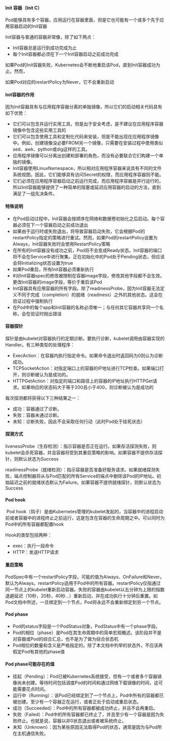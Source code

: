 #### Init 容器（Init C）

​		Pod能够具有多个容器，应用运行在容器里面，但是它也可能有一个或多个先于应用容器启动的Init容器

Init容器与普通的容器非常像，除了如下两点：

- Init容器总是运行到成功完成为止
- 每个Init容器都必须在下一个Init容器启动之前成功完成

如果Pod的Init容器失败，Kubernetes会不断地重启该Pod，直到Init容器成功为止。然而，

如果Pod对应的restartPolicy为Never，它不会重新启动

#### Init容器的作用

​		因为Init容器具有与应用程序容器分离的单独镜像，所以它们的启动相关代码具有如下优势：

- 它们可以包含并运行实用工具，但是出于安全考虑，是不建议在应用程序容器镜像中包含这些实用工具的
- 它们可以包含使用工具和定制化代码来安装，但是不能出现在应用程序镜像中。例如，创建镜像没必要FROM另一个镜像，只需要在安装过程中使用类似sed、awk、python或dig这样的工具。
- 应用程序镜像可以分离出创建和部署的角色，而没有必要联合它们构建一个单独的镜像。
- Init容器使用LinuxNamespace，所以相对应用程序容器来说具有不同的文件系统视图。因此，它们能够具有访问Secret的权限，而应用程序容器则不能。
- 它们必须在应用程序容器启动之前运行完成，而应用程序容器是并行运行的，所以Init容器能够提供了一种简单的阻塞或延迟应用容器的启动的方法，直到满足了一组先决条件。

#### 特殊说明

- 在Pod启动过程中，Init容器会按顺序在网络和数据卷初始化之后启动。每个容器必须在下一个容器启动之前成功退出
- 如果由于运行时或失败退出，将导致容器启动失败，它会根据Pod的restartPolicy指定的策略进行重试。然而，如果Pod的restartPolicy设置为Always，Init容器失败时会使用RestartPolicy策略
- 在所有的Init容器没有成功之前，Pod将不会变成Ready状态。Init容器的端口将不会在Service中进行聚集。正在初始化中的Pod处于Pending状态，但应该会将Initializing状态设置为true
- 如果Pod重启，所有Init容器必须重新执行
- #对Init容器spec的修改被限制在容器image字段，修改其他字段都不会生效。更改Init容器的image字段，等价于重启该Pod
- Init容器具有应用容器的所有字段。除了readinessProbe，因为Init容器无法定义不同于完成（completion）的就绪（readiness）之外的其他状态。这会在验证过程中强制执行
- 在Pod中的每个app和Init容器的名称必须唯一；与任何其它容器共享同一个名称，会在验证时抛出错误

#### 容器探针

​	探针是由kubelet对容器执行的定期诊断。要执行诊断，kubelet调用由容器实现的Handler。有三种类型的处理程序：

- ExecAction：在容器内执行指定命令。如果命令退出时返回码为0则认为诊断成功。
- TCPSocketAction：对指定端口上的容器的IP地址进行TCP检查。如果端口打开，则诊断被认为是成功的。
- HTTPGetAction：对指定的端口和路径上的容器的IP地址执行HTTPGet请求。如果响应的状态码大于等于200且小于400，则诊断被认为是成功的

每次探测都将获得以下三种结果之一：

- 成功：容器通过了诊断。
- 失败：容器未通过诊断。
- 未知：诊断失败，因此不会采取任何行动（此时Pod处于挂死状态）

#### 探测方式

​		livenessProbe（生存检测）：指示容器是否正在运行。如果存活探测失败，则kubelet会杀死容器，并且容器将受到其重启策略的影响。如果容器不提供存活探针，则默认状态为Success

​		readinessProbe（就绪检测）：指示容器是否准备好服务请求。如果就绪探测失败，端点控制器将从与Pod匹配的所有Service的端点中删除该Pod的IP地址。初始延迟之前的就绪状态默认为Failure。如果容器不提供就绪探针，则默认状态为Success

#### Pod hook

​		Pod hook（钩子）是由Kubernetes管理的kubelet发起的，当容器中的进程启动前或者容器中的进程终止之前运行，这是包含在容器的生命周期之中。可以同时为Pod中的所有容器都配置hook

Hook的类型包括两种：

- exec：执行一段命令
- HTTP：发送HTTP请求

#### 重启策略

​		PodSpec中有一个restartPolicy字段，可能的值为Always、OnFailure和Never。默认为Always。restartPolicy适用于Pod中的所有容器。restartPolicy仅指通过同一节点上的kubelet重新启动容器。失败的容器由kubelet以五分钟为上限的指数退避延迟（10秒，20秒，40秒...）重新启动，并在成功执行十分钟后重置。如Pod文档中所述，一旦绑定到一个节点，Pod将永远不会重新绑定到另一个节点。

#### Pod phase

- Pod的status字段是一个PodStatus对象，PodStatus中有一个phase字段。
- Pod的相位（phase）是Pod在其生命周期中的简单宏观概述。该阶段并不是对容器或Pod的综合汇总，也不是为了做为综合状态机
- Pod相位的数量和含义是严格指定的。除了本文档中列举的状态外，不应该再假定Pod有其他的phase值

#### Pod phase可能存在的值

- 挂起（Pending）：Pod已被Kubernetes系统接受，但有一个或者多个容器镜像尚未创建。等待时间包括调度Pod的时间和通过网络下载镜像的时间，这可能需要花点时间。
- 运行中（Running）：该Pod已经绑定到了一个节点上，Pod中所有的容器都已被创建。至少有一个容器正在运行，或者正处于启动或重启状态。
- 成功（Succeeded）：Pod中的所有容器都被成功终止，并且不会再重启。
- 失败（Failed）：Pod中的所有容器都已终止了，并且至少有一个容器是因为失败终止。也就是说，容器以非0状态退出或者被系统终止。
- 未知（Unknown）：因为某些原因无法取得Pod的状态，通常是因为与Pod所在主机通信失败。
